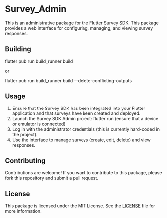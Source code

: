 # Survey_Admin

This is an administrative package for the Flutter Survey SDK. This package provides a web interface for configuring, managing, and viewing survey responses.

## Building 

flutter pub run build_runner build

or 

flutter pub run build_runner build --delete-conflicting-outputs
## Usage

1. Ensure that the Survey SDK has been integrated into your Flutter application and that surveys have been created and deployed.
2. Launch the Survey SDK Admin project: flutter run (ensure that a device or emulator is connected)
3. Log in with the administrator credentials (this is currently hard-coded in the project).
4. Use the interface to manage surveys (create, edit, delete) and view responses.

## Contributing

Contributions are welcome! If you want to contribute to this package, please fork this repository and submit a pull request.

## License

This package is licensed under the MIT License. See the [LICENSE](LICENSE) file for more information.

